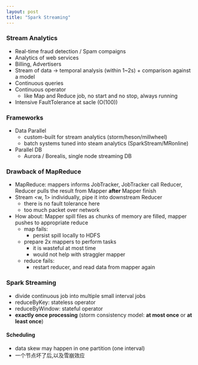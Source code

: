 ```yaml
---
layout: post
title: "Spark Streaming"
---
```


### Stream Analytics
* Real-time fraud detection / Spam compaigns
* Analytics of web services
* Billing, Advertisers
* Stream of data -> temporal analysis (within 1~2s) + comparison against a model
* Continuous queries
* Continuous operator
    * like Map and Reduce job, no start and no stop, always running
* Intensive FaultTolerance at sacle (O(100))

### Frameworks
* Data Parallel
    * custom-built for stream analytics (storm/heson/millwheel)
    * batch systems tuned into steam analytics (SparkStream/MRonline)
* Parallel DB
    * Aurora / Borealis, single node streaming DB

### Drawback of MapReduce
* MapReduce: mappers informs JobTracker, JobTracker call Reducer, Reducer pulls the result from Mapper **after** Mapper finish
* Stream <w, 1> individually, pipe it into downstream Reducer
    * there is no fault tolerance here
    * too much packet over network
* How about: Mapper spill files as chunks of memory are filled, mapper pushes to appropriate reduce
    * map fails:
        * persist spill locally to HDFS
	* prepare 2x mappers to perform tasks
	    * it is wasteful at most time
	    * would not help with straggler mapper
    * reduce fails:
        * restart reducer, and read data from mapper again

### Spark Streaming
* divide continuous job into multiple small interval jobs
* reduceByKey: stateless operator
* reduceByWindow: stateful operator
* **exactly once processing** (storm consistency model: **at most once** or **at least once**)

#### Scheduling
* data skew may happen in one partition (one interval)
* 一个节点坏了后,以及雪崩效应
